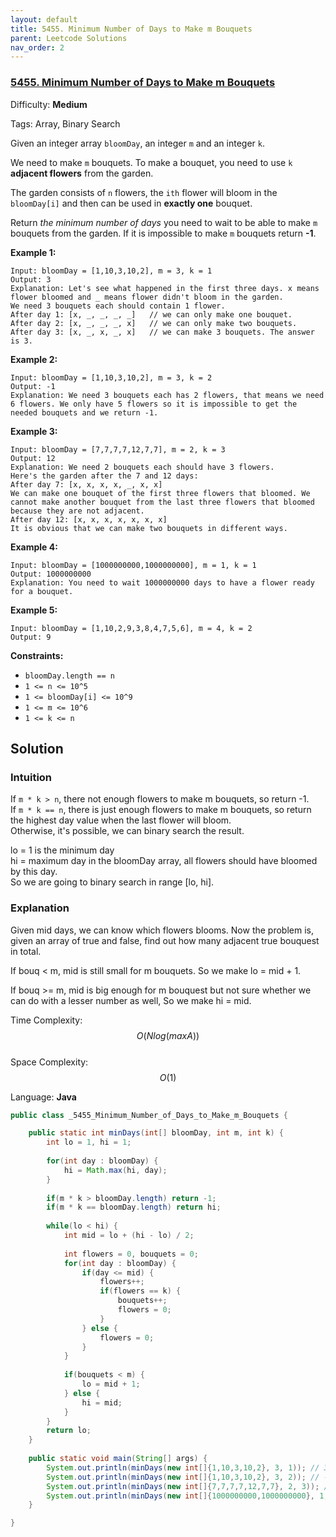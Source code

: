 ```yaml
---
layout: default
title: 5455. Minimum Number of Days to Make m Bouquets
parent: Leetcode Solutions
nav_order: 2
---
```

### [5455\. Minimum Number of Days to Make m Bouquets](https://leetcode.com/problems/minimum-number-of-days-to-make-m-bouquets/)

Difficulty: **Medium**

Tags: Array, Binary Search


Given an integer array `bloomDay`, an integer `m` and an integer `k`.

We need to make `m` bouquets. To make a bouquet, you need to use `k` **adjacent flowers** from the garden.

The garden consists of `n` flowers, the `ith` flower will bloom in the `bloomDay[i]` and then can be used in **exactly one** bouquet.

Return _the minimum number of days_ you need to wait to be able to make `m` bouquets from the garden. If it is impossible to make `m` bouquets return **-1**.

**Example 1:**

```
Input: bloomDay = [1,10,3,10,2], m = 3, k = 1
Output: 3
Explanation: Let's see what happened in the first three days. x means flower bloomed and _ means flower didn't bloom in the garden.
We need 3 bouquets each should contain 1 flower.
After day 1: [x, _, _, _, _]   // we can only make one bouquet.
After day 2: [x, _, _, _, x]   // we can only make two bouquets.
After day 3: [x, _, x, _, x]   // we can make 3 bouquets. The answer is 3.
```

**Example 2:**

```
Input: bloomDay = [1,10,3,10,2], m = 3, k = 2
Output: -1
Explanation: We need 3 bouquets each has 2 flowers, that means we need 6 flowers. We only have 5 flowers so it is impossible to get the needed bouquets and we return -1.
```

**Example 3:**

```
Input: bloomDay = [7,7,7,7,12,7,7], m = 2, k = 3
Output: 12
Explanation: We need 2 bouquets each should have 3 flowers.
Here's the garden after the 7 and 12 days:
After day 7: [x, x, x, x, _, x, x]
We can make one bouquet of the first three flowers that bloomed. We cannot make another bouquet from the last three flowers that bloomed because they are not adjacent.
After day 12: [x, x, x, x, x, x, x]
It is obvious that we can make two bouquets in different ways.
```

**Example 4:**

```
Input: bloomDay = [1000000000,1000000000], m = 1, k = 1
Output: 1000000000
Explanation: You need to wait 1000000000 days to have a flower ready for a bouquet.
```

**Example 5:**

```
Input: bloomDay = [1,10,2,9,3,8,4,7,5,6], m = 4, k = 2
Output: 9
```

**Constraints:**

*   `bloomDay.length == n`
*   `1 <= n <= 10^5`
*   `1 <= bloomDay[i] <= 10^9`
*   `1 <= m <= 10^6`
*   `1 <= k <= n`


## Solution

### Intuition
If `m * k > n`, there not enough flowers to make m bouquets, so return -1.  
If `m * k == n`, there is just enough flowers to make m bouquets, so return the highest day value when the last flower
will bloom.  
Otherwise, it's possible, we can binary search the result.  

lo = 1 is the minimum day  
hi = maximum day in the bloomDay array, all flowers should have bloomed by this day.  
So we are going to binary search in range [lo, hi].

### Explanation
Given mid days, we can know which flowers blooms. Now the problem is, given an array of true and false,
find out how many adjacent true bouquest in total.

If bouq < m, mid is still small for m bouquets. So we make lo = mid + 1.

If bouq >= m, mid is big enough for m bouquest but not sure whether we can do with a lesser number as well, So we make hi = mid.


Time Complexity: $$ O(Nlog(maxA))$$  
Space Complexity: $$O(1)$$  

Language: **Java**

```java
public class _5455_Minimum_Number_of_Days_to_Make_m_Bouquets {

    public static int minDays(int[] bloomDay, int m, int k) {
        int lo = 1, hi = 1;
        
        for(int day : bloomDay) {
            hi = Math.max(hi, day);    
        }
        
        if(m * k > bloomDay.length) return -1;
        if(m * k == bloomDay.length) return hi;
        
        while(lo < hi) {
            int mid = lo + (hi - lo) / 2;
            
            int flowers = 0, bouquets = 0;
            for(int day : bloomDay) {
                if(day <= mid) {
                    flowers++;
                    if(flowers == k) {
                        bouquets++;
                        flowers = 0;
                    }
                } else {
                    flowers = 0;
                }
            }
            
            if(bouquets < m) {
                lo = mid + 1;
            } else {
                hi = mid;
            }
        }
        return lo;
    }
    
    public static void main(String[] args) {
        System.out.println(minDays(new int[]{1,10,3,10,2}, 3, 1)); // 3
        System.out.println(minDays(new int[]{1,10,3,10,2}, 3, 2)); // -1
        System.out.println(minDays(new int[]{7,7,7,7,12,7,7}, 2, 3)); // 12
        System.out.println(minDays(new int[]{1000000000,1000000000}, 1, 1)); // 1000000000
    }

}

```